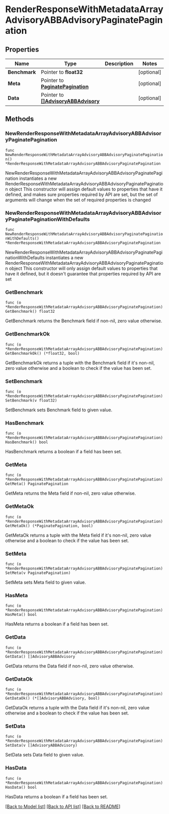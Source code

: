 # RenderResponseWithMetadataArrayAdvisoryABBAdvisoryPaginatePagination

## Properties

Name | Type | Description | Notes
------------ | ------------- | ------------- | -------------
**Benchmark** | Pointer to **float32** |  | [optional] 
**Meta** | Pointer to [**PaginatePagination**](PaginatePagination.md) |  | [optional] 
**Data** | Pointer to [**[]AdvisoryABBAdvisory**](AdvisoryABBAdvisory.md) |  | [optional] 

## Methods

### NewRenderResponseWithMetadataArrayAdvisoryABBAdvisoryPaginatePagination

`func NewRenderResponseWithMetadataArrayAdvisoryABBAdvisoryPaginatePagination() *RenderResponseWithMetadataArrayAdvisoryABBAdvisoryPaginatePagination`

NewRenderResponseWithMetadataArrayAdvisoryABBAdvisoryPaginatePagination instantiates a new RenderResponseWithMetadataArrayAdvisoryABBAdvisoryPaginatePagination object
This constructor will assign default values to properties that have it defined,
and makes sure properties required by API are set, but the set of arguments
will change when the set of required properties is changed

### NewRenderResponseWithMetadataArrayAdvisoryABBAdvisoryPaginatePaginationWithDefaults

`func NewRenderResponseWithMetadataArrayAdvisoryABBAdvisoryPaginatePaginationWithDefaults() *RenderResponseWithMetadataArrayAdvisoryABBAdvisoryPaginatePagination`

NewRenderResponseWithMetadataArrayAdvisoryABBAdvisoryPaginatePaginationWithDefaults instantiates a new RenderResponseWithMetadataArrayAdvisoryABBAdvisoryPaginatePagination object
This constructor will only assign default values to properties that have it defined,
but it doesn't guarantee that properties required by API are set

### GetBenchmark

`func (o *RenderResponseWithMetadataArrayAdvisoryABBAdvisoryPaginatePagination) GetBenchmark() float32`

GetBenchmark returns the Benchmark field if non-nil, zero value otherwise.

### GetBenchmarkOk

`func (o *RenderResponseWithMetadataArrayAdvisoryABBAdvisoryPaginatePagination) GetBenchmarkOk() (*float32, bool)`

GetBenchmarkOk returns a tuple with the Benchmark field if it's non-nil, zero value otherwise
and a boolean to check if the value has been set.

### SetBenchmark

`func (o *RenderResponseWithMetadataArrayAdvisoryABBAdvisoryPaginatePagination) SetBenchmark(v float32)`

SetBenchmark sets Benchmark field to given value.

### HasBenchmark

`func (o *RenderResponseWithMetadataArrayAdvisoryABBAdvisoryPaginatePagination) HasBenchmark() bool`

HasBenchmark returns a boolean if a field has been set.

### GetMeta

`func (o *RenderResponseWithMetadataArrayAdvisoryABBAdvisoryPaginatePagination) GetMeta() PaginatePagination`

GetMeta returns the Meta field if non-nil, zero value otherwise.

### GetMetaOk

`func (o *RenderResponseWithMetadataArrayAdvisoryABBAdvisoryPaginatePagination) GetMetaOk() (*PaginatePagination, bool)`

GetMetaOk returns a tuple with the Meta field if it's non-nil, zero value otherwise
and a boolean to check if the value has been set.

### SetMeta

`func (o *RenderResponseWithMetadataArrayAdvisoryABBAdvisoryPaginatePagination) SetMeta(v PaginatePagination)`

SetMeta sets Meta field to given value.

### HasMeta

`func (o *RenderResponseWithMetadataArrayAdvisoryABBAdvisoryPaginatePagination) HasMeta() bool`

HasMeta returns a boolean if a field has been set.

### GetData

`func (o *RenderResponseWithMetadataArrayAdvisoryABBAdvisoryPaginatePagination) GetData() []AdvisoryABBAdvisory`

GetData returns the Data field if non-nil, zero value otherwise.

### GetDataOk

`func (o *RenderResponseWithMetadataArrayAdvisoryABBAdvisoryPaginatePagination) GetDataOk() (*[]AdvisoryABBAdvisory, bool)`

GetDataOk returns a tuple with the Data field if it's non-nil, zero value otherwise
and a boolean to check if the value has been set.

### SetData

`func (o *RenderResponseWithMetadataArrayAdvisoryABBAdvisoryPaginatePagination) SetData(v []AdvisoryABBAdvisory)`

SetData sets Data field to given value.

### HasData

`func (o *RenderResponseWithMetadataArrayAdvisoryABBAdvisoryPaginatePagination) HasData() bool`

HasData returns a boolean if a field has been set.


[[Back to Model list]](../README.md#documentation-for-models) [[Back to API list]](../README.md#documentation-for-api-endpoints) [[Back to README]](../README.md)


